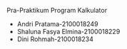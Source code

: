 Pra-Praktikum
Program Kalkulator

- Andri Pratama-2100018249
- Shaluna Fasya Elmina-2100018229
- Dini Rohmah-2100018234
